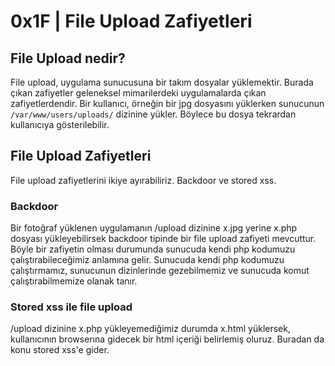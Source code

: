 # **0x1F | File Upload Zafiyetleri**

## **File Upload nedir?**
File upload, uygulama sunucusuna bir takım dosyalar yüklemektir. Burada çıkan zafiyetler geleneksel mimarilerdeki uygulamalarda çıkan zafiyetlerdendir. Bir kullanıcı, 
örneğin bir jpg dosyasını yüklerken sunucunun `/var/www/users/uploads/` dizinine yükler. Böylece bu dosya tekrardan kullanıcıya gösterilebilir. 

## **File Upload Zafiyetleri**

File upload zafiyetlerini ikiye ayırabiliriz. Backdoor ve stored xss. 

### **Backdoor**

Bir fotoğraf yüklenen uygulamanın /upload dizinine x.jpg yerine x.php dosyası yükleyebilirsek backdoor tipinde bir file upload zafiyeti mevcuttur. Böyle bir zafiyetin olması durumunda sunucuda kendi php kodumuzu çalıştırabileceğimiz anlamına gelir. Sunucuda kendi php kodumuzu çalıştırmamız, sunucunun dizinlerinde gezebilmemiz ve sunucuda komut çalıştırabilmemize olanak tanır. 

### **Stored xss ile file upload**

/upload dizinine x.php yükleyemediğimiz durumda x.html yüklersek, kullanıcının browserına gidecek bir html içeriği belirlemiş oluruz. Buradan da konu stored xss'e gider. 
